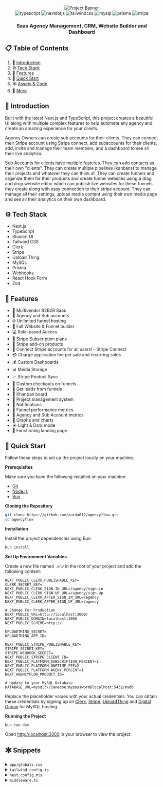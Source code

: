 <div align="center">
  <br />
    <img src="" alt="Project Banner">  
  <br />

  <div>
    <img src="https://img.shields.io/badge/-TypeScript-black?style=for-the-badge&logoColor=white&logo=typescript&color=3178C6" alt="typescript" />
    <img src="https://img.shields.io/badge/-Next_JS-black?style=for-the-badge&logoColor=white&logo=nextdotjs&color=000000" alt="nextdotjs" />
    <img src="https://img.shields.io/badge/-Tailwind_CSS-black?style=for-the-badge&logoColor=white&logo=tailwindcss&color=06B6D4" alt="tailwindcss" />
    <img src="https://img.shields.io/badge/MySQL-00000F?style=for-the-badge&logo=mysql&logoColor=white" alt="mysql" />
    <img src="https://img.shields.io/badge/Prisma-3982CE?style=for-the-badge&logo=Prisma&logoColor=white" alt="prisma" />
    <img src="https://img.shields.io/badge/Stripe-626CD9?style=for-the-badge&logo=Stripe&logoColor=white" alt="stripe" />
  </div>

  <h3 align="center">Saas Agency Management, CRM, Website Builder and Dashboard</h3>
</div>

## 📋 <a name="table">Table of Contents</a>

1. 🤖 [Introduction](#introduction)
2. ⚙️ [Tech Stack](#tech-stack)
3. 🔋 [Features](#features)
4. 🤸 [Quick Start](#quick-start)
5. 🕸️ [Assets & Code](#snippets)
6. 🚀 [More](#more)

## <a name="introduction">🤖 Introduction</a>

Built with the latest Next.js and TypeScript, this project creates a beautiful UI along with multiple complex features to help automate any agency and create an amazing experience for your clients.

Agency Owners can create sub accounts for their clients. They can connect their Stripe account using Stripe connect, add subaccounts for their clients, add, invite and manage their team members, and a dashboard to see all their live analytics.

Sub Accounts for clients have multiple features. They can add contacts as their own "clients". They can create multiple pipelines (kanbans) to manage their projects and whatever they can think of. They can create funnels and organize them for their products and create funnel websites using a drag and drop website editor which can publish live websites for these funnels they create along with easy connection to their stripe account. They can manage all their settings, upload media content using their own media page and see all their analytics on their own dashboard.

## <a name="tech-stack">⚙️ Tech Stack</a>

- Next.js
- TypeScript
- Shadcn UI
- Tailwind CSS
- Clerk
- Stripe
- Upload Thing
- MySQL
- Prisma
- Webhooks
- React Hook Form
- Zod

## <a name="features">🔋 Features</a>

- 🤯 Multivendor B2B2B Saas
- 🏢 Agency and Sub accounts
- 🌐 Unlimited funnel hosting
- 🚀 Full Website & Funnel builder
- 💻 Role-based Access
- 🔄 Stripe Subscription plans
- 🛒 Stripe add-on products
- 🔐 Connect Stripe accounts for all users! - Stripe Connect
- 💳 Charge application fee per sale and recurring sales
- 💰 Custom Dashboards
- 📊 Media Storage
- 📈 Stripe Product Sync
- 📌 Custom checkouts on funnels
- 📢 Get leads from funnels
- 🎨 Khanban board
- 📂 Project management system
- 🔗 Notifications
- 📆 Funnel performance metrics
- 🧾 Agency and Sub Account metrics
- 🌙 Graphs and charts
- ☀️ Light & Dark mode
- 📄 Functioning landing page

## <a name="quick-start">🤸 Quick Start</a>

Follow these steps to set up the project locally on your machine.

**Prerequisites**

Make sure you have the following installed on your machine:

- [Git](https://git-scm.com/)
- [Node.js](https://nodejs.org/en)
- [Bun](https://bun.sh/)

**Cloning the Repository**

```bash
git clone https://github.com/aurda012/agencyflow.git
cd agencyflow
```

**Installation**

Install the project dependencies using Bun:

```bash
bun install
```

**Set Up Environment Variables**

Create a new file named `.env` in the root of your project and add the following content:

```env
NEXT_PUBLIC_CLERK_PUBLISHABLE_KEY=
CLERK_SECRET_KEY=
NEXT_PUBLIC_CLERK_SIGN_IN_URL=/agency/sign-in
NEXT_PUBLIC_CLERK_SIGN_UP_URL=/agency/sign-up
NEXT_PUBLIC_CLERK_AFTER_SIGN_IN_URL=/agency
NEXT_PUBLIC_CLERK_AFTER_SIGN_UP_URL=/agency

# Change For Production
NEXT_PUBLIC_URL=http://localhost:3000/
NEXT_PUBLIC_DOMAIN=localhost:3000
NEXT_PUBLIC_SCHEME=http://

UPLOADTHING_SECRET=
UPLOADTHING_APP_ID=

NEXT_PUBLIC_STRIPE_PUBLISHABLE_KEY=
STRIPE_SECRET_KEY=
STRIPE_WEBHOOK_SECRET=
NEXT_PUBLIC_STRIPE_CLIENT_ID=
NEXT_PUBLIC_PLATFORM_SUBSCRIPTION_PERCENT=1
NEXT_PUBLIC_PLATFORM_ONETIME_FEE=2
NEXT_PUBLIC_PLATFORM_AGENY_PERCENT=1
NEXT_AGENCYFLOW_PRODUCT_ID=

# Update to your MySQL Database
DATABASE_URL=mysql://janedoe:mypassword@localhost:5432/mydb
```

Replace the placeholder values with your actual credentials. You can obtain these credentials by signing up on [Clerk](https://clerk.com/), [Stripe](https://stripe.com/), [UploadThing](https://uploadthing.com/) and [Digital Ocean](https://www.digitalocean.com/products/managed-databases-mysql) for MySQL hosting.

**Running the Project**

```bash
bun run dev
```

Open [http://localhost:3000](http://localhost:3000) in your browser to view the project.

## <a name="snippets">🕸️ Snippets</a>

<details>
<summary><code>app/globals.css</code></summary>

```css
@tailwind base;
@tailwind components;
@tailwind utilities;

html,
body {
  height: 100vh;
}

*,
*::before,
*::after {
  box-sizing: border-box;
}

@layer base {
  :root {
    --background: 216 100% 98.04%;
    --foreground: 213.6 100% 4.9%;

    --primary: 214.12 100% 50%;
    --primary-foreground: 0 0% 100%;

    --card: 216 100% 98.04%;
    --card-foreground: 213.6 100% 4.9%;

    --popover: 0 0% 100%;
    --popover-foreground: 213.6 100% 4.9%;

    --secondary: 214.74 100% 92.55%;
    --secondary-foreground: 216 100% 0.98%;

    --muted: 213.6 100% 95.1%;
    --muted-foreground: 0 0% 40%;

    --accent: 213.6 100% 95.1%;
    --accent-foreground: 214.12 100% 50%;

    --destructive: 0 84.2% 60.2%;
    --destructive-foreground: 210 40% 98%;

    --border: 0 0% 90.2%;
    --input: 0 0% 90.2%;
    --ring: 214.12 100% 50%;

    --radius: 0.75rem;
  }

  .dark {
    --gradient: linear-gradient(to top left, #007adf, #00ecbc);

    --background: 220 65% 3.52%;
    --foreground: 220 10% 97.2%;

    --muted: 220 50% 13.2%;
    --muted-foreground: 220 10% 54.4%;

    --popover: 220 45% 5.72%;
    --popover-foreground: 220 10% 97.2%;

    --card: 220 45% 5.72%;
    --card-foreground: 220 10% 97.2%;

    --border: 240 3.7% 15.9%;
    --input: 220 50% 13.2%;

    --primary: 220 100% 44%;
    --primary-foreground: 220 10% 97.2%;

    --secondary: 220 50% 13.2%;
    --secondary-foreground: 220 10% 97.2%;

    --accent: 220 50% 13.2%;
    --accent-foreground: 220 10% 97.2%;

    --destructive: 0 84.2% 60.2%;
    --destructive-foreground: 210 40% 98%;

    --ring: 220 100% 44%;
  }
}

@layer base {
  * {
    @apply border-border;
  }
  body {
    @apply bg-background text-foreground;
  }
}

@layer utilities {
  .scrollbar-medium::-webkit-scrollbar {
    width: 6px;
  }
}

.dotPattern {
  background-image: radial-gradient(rgb(35, 40, 68) 1px, transparent 1px);
  background-size: 25px 25px;
}

.use-automation-zoom-in {
  animation: automation-zoom-in cubic-bezier(0.4, 0, 0.2, 1) 0.5s;
}

@keyframes automation-zoom-in {
  0% {
    opacity: 0;
    transform: scale(0.95);
  }

  100% {
    opacity: 1;
    transform: scale(1);
  }
}
```

</details>

<details>
<summary><code>tailwind.config.ts</code></summary>

```typescript
import { withUt } from "uploadthing/tw";
import colors from "tailwindcss/colors";

module.exports = withUt({
  darkMode: ["class"],
  content: [
    "./pages/**/*.{ts,tsx}",
    "./components/**/*.{ts,tsx}",
    "./app/**/*.{ts,tsx}",
    "./src/**/*.{ts,tsx}",
    "./node_modules/@tremor/**/*.{js,ts,jsx,tsx}", // Tremor module
  ],
  theme: {
    container: {
      center: true,
      padding: "2rem",
      screens: {
        "2xl": "1400px",
      },
    },
    extend: {
      colors: {
        tremor: {
          brand: {
            faint: colors.blue[50],
            muted: colors.blue[200],
            subtle: colors.blue[400],
            DEFAULT: colors.blue[500],
            emphasis: colors.blue[700],
            inverted: colors.white,
          },
          background: {
            muted: colors.gray[50],
            subtle: colors.gray[100],
            DEFAULT: colors.white,
            emphasis: colors.gray[700],
          },
          border: {
            DEFAULT: colors.gray[200],
          },
          ring: {
            DEFAULT: colors.gray[200],
          },
          content: {
            subtle: colors.gray[400],
            DEFAULT: colors.gray[500],
            emphasis: colors.gray[700],
            strong: colors.gray[900],
            inverted: colors.white,
          },
        },
        "dark-tremor": {
          brand: {
            faint: "#0B1229",
            muted: colors.blue[950],
            subtle: colors.blue[800],
            DEFAULT: colors.blue[500],
            emphasis: colors.blue[400],
            inverted: colors.blue[950],
          },
          fontFamily: {
            sans: "var(--font-dm-sans)",
            mono: "var(--font-dm-mono)",
          },
          background: {
            muted: "#131A2B",
            subtle: colors.gray[800],
            DEFAULT: colors.gray[900],
            emphasis: colors.gray[300],
          },
          border: {
            DEFAULT: colors.gray[700],
          },
          ring: {
            DEFAULT: colors.gray[800],
          },
          content: {
            subtle: colors.gray[600],
            DEFAULT: colors.gray[500],
            emphasis: colors.gray[200],
            strong: colors.gray[50],
            inverted: colors.gray[950],
          },
        },
        boxShadow: {
          // light
          "tremor-input": "0 1px 2px 0 rgb(0 0 0 / 0.05)",
          "tremor-card":
            "0 1px 3px 0 rgb(0 0 0 / 0.1), 0 1px 2px -1px rgb(0 0 0 / 0.1)",
          "tremor-dropdown":
            "0 4px 6px -1px rgb(0 0 0 / 0.1), 0 2px 4px -2px rgb(0 0 0 / 0.1)",
          // dark
          "dark-tremor-input": "0 1px 2px 0 rgb(0 0 0 / 0.05)",
          "dark-tremor-card":
            "0 1px 3px 0 rgb(0 0 0 / 0.1), 0 1px 2px -1px rgb(0 0 0 / 0.1)",
          "dark-tremor-dropdown":
            "0 4px 6px -1px rgb(0 0 0 / 0.1), 0 2px 4px -2px rgb(0 0 0 / 0.1)",
        },
        borderRadius: {
          "tremor-small": "0.375rem",
          "tremor-default": "0.5rem",
          "tremor-full": "9999px",
        },
        border: "hsl(var(--border))",
        input: "hsl(var(--input))",
        ring: "hsl(var(--ring))",
        background: "hsl(var(--background))",
        foreground: "hsl(var(--foreground))",
        primary: {
          DEFAULT: "hsl(var(--primary))",
          foreground: "hsl(var(--primary-foreground))",
        },
        secondary: {
          DEFAULT: "hsl(var(--secondary))",
          foreground: "hsl(var(--secondary-foreground))",
        },
        destructive: {
          DEFAULT: "hsl(var(--destructive))",
          foreground: "hsl(var(--destructive-foreground))",
        },
        muted: {
          DEFAULT: "hsl(var(--muted))",
          foreground: "hsl(var(--muted-foreground))",
        },
        accent: {
          DEFAULT: "hsl(var(--accent))",
          foreground: "hsl(var(--accent-foreground))",
        },
        popover: {
          DEFAULT: "hsl(var(--popover))",
          foreground: "hsl(var(--popover-foreground))",
        },
        card: {
          DEFAULT: "hsl(var(--card))",
          foreground: "hsl(var(--card-foreground))",
        },
      },
      borderRadius: {
        lg: "var(--radius)",
        md: "calc(var(--radius) - 2px)",
        sm: "calc(var(--radius) - 4px)",
      },
      keyframes: {
        scroll: {
          to: {
            transform: "translate(calc(-50% - 0.5rem))",
          },
        },
        "accordion-down": {
          from: { height: "0" },
          to: { height: "var(--radix-accordion-content-height)" },
        },
        "accordion-up": {
          from: { height: "var(--radix-accordion-content-height)" },
          to: { height: "0" },
        },
        "automation-zoom-in": {
          "0%": { transform: "translateY(-30px) scale(0.2)" },
          "100%": { transform: "transform: translateY(0px) scale(1)" },
        },
      },
      animation: {
        scroll:
          "scroll var(--animation-duration, 40s) var(--animation-direction, forwards) linear infinite",
        "accordion-down": "accordion-down 0.2s ease-out",
        "accordion-up": "accordion-up 0.2s ease-out",
        "automation-zoom-in": "automation-zoom-in 0.5s",
      },
    },
  },
  safelist: [
    {
      pattern:
        /^(bg-(?:slate|gray|zinc|neutral|stone|red|orange|amber|yellow|lime|green|emerald|teal|cyan|sky|blue|indigo|violet|purple|fuchsia|pink|rose)-(?:50|100|200|300|400|500|600|700|800|900|950))$/,
      variants: ["hover", "ui-selected"],
    },
    {
      pattern:
        /^(text-(?:slate|gray|zinc|neutral|stone|red|orange|amber|yellow|lime|green|emerald|teal|cyan|sky|blue|indigo|violet|purple|fuchsia|pink|rose)-(?:50|100|200|300|400|500|600|700|800|900|950))$/,
      variants: ["hover", "ui-selected"],
    },
    {
      pattern:
        /^(border-(?:slate|gray|zinc|neutral|stone|red|orange|amber|yellow|lime|green|emerald|teal|cyan|sky|blue|indigo|violet|purple|fuchsia|pink|rose)-(?:50|100|200|300|400|500|600|700|800|900|950))$/,
      variants: ["hover", "ui-selected"],
    },
    {
      pattern:
        /^(ring-(?:slate|gray|zinc|neutral|stone|red|orange|amber|yellow|lime|green|emerald|teal|cyan|sky|blue|indigo|violet|purple|fuchsia|pink|rose)-(?:50|100|200|300|400|500|600|700|800|900|950))$/,
    },
    {
      pattern:
        /^(stroke-(?:slate|gray|zinc|neutral|stone|red|orange|amber|yellow|lime|green|emerald|teal|cyan|sky|blue|indigo|violet|purple|fuchsia|pink|rose)-(?:50|100|200|300|400|500|600|700|800|900|950))$/,
    },
    {
      pattern:
        /^(fill-(?:slate|gray|zinc|neutral|stone|red|orange|amber|yellow|lime|green|emerald|teal|cyan|sky|blue|indigo|violet|purple|fuchsia|pink|rose)-(?:50|100|200|300|400|500|600|700|800|900|950))$/,
    },
  ],
  plugins: [
    require("tailwindcss-animate"),
    require("tailwind-scrollbar")({ nocompatible: true }),
  ],
});
```

</details>

<details>
<summary><code>next.config.mjs</code></summary>

```typescript
/** @type {import('next').NextConfig} */
const nextConfig = {
  images: {
    remotePatterns: [
      {
        protocol: "https",
        hostname: "uploadthing.com",
        port: "",
      },
      {
        protocol: "https",
        hostname: "utfs.io",
        port: "",
      },
      {
        protocol: "https",
        hostname: "img.clerk.com",
        port: "",
      },
      {
        protocol: "http",
        hostname: "subdomain",
        port: "",
      },
      {
        protocol: "https",
        hostname: "files.stripe.com",
        port: "",
      },
    ],
  },
};

export default nextConfig;
```

</details>

<details>
<summary><code>middleware.ts</code></summary>

```typescript
import { authMiddleware } from "@clerk/nextjs";
import { NextResponse } from "next/server";

// See https://clerk.com/docs/references/nextjs/auth-middleware
// for more information about configuring your Middleware
export default authMiddleware({
  // Allow signed out users to access the specified routes:
  publicRoutes: ["/site", "/api/uploadthing"],
  async beforeAuth(auth, req) {},
  async afterAuth(auth, req) {
    //rewrite for domains
    const url = req.nextUrl;
    const searchParams = url.searchParams.toString();
    let hostname = req.headers;

    const pathWithSearchParams = `${url.pathname}${
      searchParams.length > 0 ? `?${searchParams}` : ""
    }`;

    //if subdomain exists
    const customSubDomain = hostname
      .get("host")
      ?.split(`${process.env.NEXT_PUBLIC_DOMAIN}`)
      .filter(Boolean)[0];

    if (customSubDomain) {
      return NextResponse.rewrite(
        new URL(`/${customSubDomain}${pathWithSearchParams}`, req.url)
      );
    }

    if (url.pathname === "/sign-in" || url.pathname === "/sign-up") {
      return NextResponse.redirect(new URL(`/agency/sign-in`, req.url));
    }

    if (
      url.pathname === "/" ||
      (url.pathname === "/site" && url.host === process.env.NEXT_PUBLIC_DOMAIN)
    ) {
      return NextResponse.rewrite(new URL("/site", req.url));
    }

    if (
      url.pathname.startsWith("/agency") ||
      url.pathname.startsWith("/subaccount")
    ) {
      return NextResponse.rewrite(new URL(`${pathWithSearchParams}`, req.url));
    }
  },
});

export const config = {
  matcher: [
    // Exclude files with a "." followed by an extension, which are typically static files.
    // Exclude files in the _next directory, which are Next.js internals.
    "/((?!.+\\.[\\w]+$|_next).*)",
    // Re-include any files in the api or trpc folders that might have an extension
    "/(api|trpc)(.*)",
  ],
};
```

</details>
